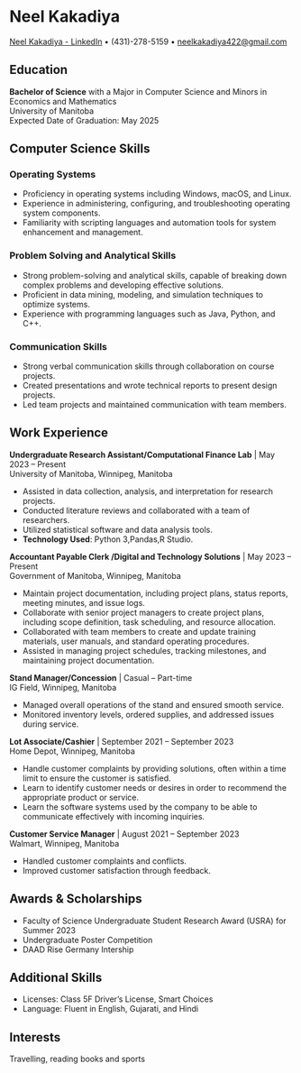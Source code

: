 # Neel Kakadiya

[Neel Kakadiya - LinkedIn](https://www.linkedin.com/in/neel-kakadiya-1a797a200)
• (431)-278-5159 • neelkakadiya422@gmail.com

## Education
**Bachelor of Science** with a Major in Computer Science and Minors in Economics and Mathematics  
University of Manitoba  
Expected Date of Graduation: May 2025

## Computer Science Skills
### Operating Systems
- Proficiency in operating systems including Windows, macOS, and Linux.
- Experience in administering, configuring, and troubleshooting operating system components.
- Familiarity with scripting languages and automation tools for system enhancement and management.

### Problem Solving and Analytical Skills
- Strong problem-solving and analytical skills, capable of breaking down complex problems and developing effective solutions.
- Proficient in data mining, modeling, and simulation techniques to optimize systems.
- Experience with programming languages such as Java, Python, and C++.

### Communication Skills
- Strong verbal communication skills through collaboration on course projects.
- Created presentations and wrote technical reports to present design projects.
- Led team projects and maintained communication with team members.

## Work Experience
**Undergraduate Research Assistant/Computational Finance Lab** | May 2023 – Present  
University of Manitoba, Winnipeg, Manitoba  
- Assisted in data collection, analysis, and interpretation for research projects.
- Conducted literature reviews and collaborated with a team of researchers.
- Utilized statistical software and data analysis tools.
- **Technology Used**: Python 3,Pandas,R Studio.

**Accountant Payable Clerk /Digital and Technology Solutions** | May 2023 – Present  
Government of Manitoba, Winnipeg, Manitoba  
- Maintain project documentation, including project plans, status reports, meeting minutes, and issue logs.
- Collaborate with senior project managers to create project plans, including scope definition, task scheduling, and resource allocation.
- Collaborated with team members to create and update training materials, user manuals, and standard operating procedures.
- Assisted in managing project schedules, tracking milestones, and maintaining project documentation.


**Stand Manager/Concession** | Casual – Part-time  
IG Field, Winnipeg, Manitoba  
- Managed overall operations of the stand and ensured smooth service.
- Monitored inventory levels, ordered supplies, and addressed issues during service.

**Lot Associate/Cashier** | September 2021 – September 2023  
Home Depot, Winnipeg, Manitoba  
- Handle customer complaints by providing solutions, often within a time limit to ensure the customer is satisfied.
- Learn to identify customer needs or desires in order to recommend the appropriate product or service.
- Learn the software systems used by the company to be able to communicate effectively with incoming inquiries.


**Customer Service Manager** | August 2021 – September 2023  
Walmart, Winnipeg, Manitoba  
- Handled customer complaints and conflicts.
- Improved customer satisfaction through feedback.

## Awards & Scholarships
- Faculty of Science Undergraduate Student Research Award (USRA) for Summer 2023
- Undergraduate Poster Competition
- DAAD Rise Germany Intership
  
## Additional Skills
- Licenses: Class 5F Driver’s License, Smart Choices
- Language: Fluent in English, Gujarati, and Hindi

## Interests
Travelling, reading books and sports

